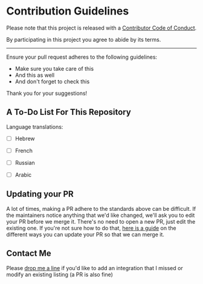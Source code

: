 # Contribution Guidelines

Please note that this project is released with a
[Contributor Code of Conduct](code-of-conduct.md). 

By participating in this
project you agree to abide by its terms.

---

Ensure your pull request adheres to the following guidelines:

- Make sure you take care of this
- And this as well
- And don't forget to check this

Thank you for your suggestions!

## A To-Do List For This Repository

Language translations:

- [ ] Hebrew
- [ ] French
- [ ] Russian
- [ ] Arabic


## Updating your PR

A lot of times, making a PR adhere to the standards above can be difficult.
If the maintainers notice anything that we'd like changed, we'll ask you to
edit your PR before we merge it. There's no need to open a new PR, just edit
the existing one. If you're not sure how to do that, [here is a guide](https://github.com/RichardLitt/knowledge/blob/master/github/amending-a-commit-guide.md)
on the different ways you can update your PR so that we can merge it.

## Contact Me

Please [drop me a line](mailto:public@danielrosehill.com) if you'd like to add an integration that I missed or modify an existing listing (a PR is also fine)
